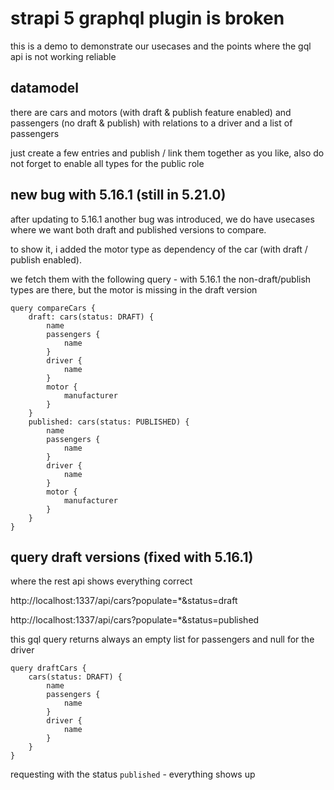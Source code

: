 # strapi 5 graphql plugin is broken

this is a demo to demonstrate our usecases and the points where the gql api is not working reliable

## datamodel

there are cars and motors (with draft & publish feature enabled) and passengers (no draft & publish) with relations to a driver and a list of passengers

just create a few entries and publish / link them together as you like, also do not forget to enable all types for the public role

## new bug with 5.16.1 (still in 5.21.0)

after updating to 5.16.1 another bug was introduced, we do have usecases where we want both draft and published versions to compare. 

to show it, i added the motor type as dependency of the car (with draft / publish enabled).

we fetch them with the following query - with 5.16.1 the non-draft/publish types are there, but the motor is missing in the draft version 


```gql
query compareCars {
	draft: cars(status: DRAFT) {
		name
		passengers {
			name
		}
		driver {
			name
		}
		motor {
			manufacturer
		}
	}
	published: cars(status: PUBLISHED) {
		name
		passengers {
			name
		}
		driver {
			name
		}
		motor {
			manufacturer
		}
	}
}
```

## query draft versions (fixed with 5.16.1)

where the rest api shows everything correct 

http://localhost:1337/api/cars?populate=*&status=draft

http://localhost:1337/api/cars?populate=*&status=published

this gql query returns always an empty list for passengers and null for the driver

```gql
query draftCars {
	cars(status: DRAFT) {
		name
		passengers {
			name
		}
		driver {
			name
		}
	}
}
```

requesting with the status `published` - everything shows up


